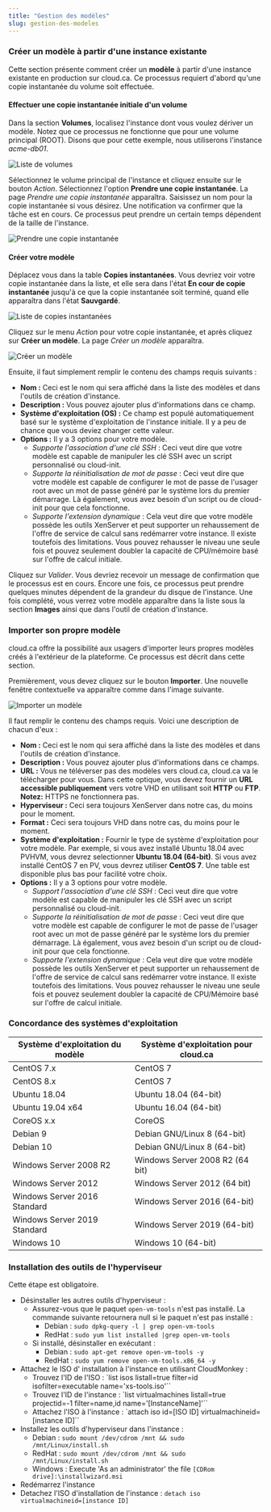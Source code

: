 ```yaml
---
title: "Gestion des modèles"
slug: gestion-des-modeles
---
```



### Créer un modèle à partir d'une instance existante

Cette section présente comment créer un **modèle** à partir d'une instance existante en production sur cloud.ca. Ce processus requiert d'abord qu'une copie instantanée du volume soit effectuée.

#### Effectuer une copie instantanée initiale d'un volume

Dans la section **Volumes**, localisez l'instance dont vous voulez dériver un modèle. Notez que ce processus ne fonctionne que pour une volume principal (ROOT). Disons que pour cette exemple, nous utiliserons l'instance *acme-db01*.

![Liste de volumes](/assets/cca-working-with-instance-templates-fr-1.png)

Sélectionnez le volume principal de l'instance et cliquez ensuite sur le bouton *Action*. Sélectionnez l'option **Prendre une copie instantanée**.  La page *Prendre une copie instantanée* apparaîtra.  Saisissez un nom pour la copie instantanée si vous désirez.  Une notification va confirmer que la tâche est en cours.  Ce processus peut prendre un certain temps dépendent de la taille de l'instance.

![Prendre une copie instantanée](/assets/cca-working-with-instance-templates-fr-2.png)

#### Créer votre modèle

Déplacez vous dans la table **Copies instantanées**. Vous devriez voir votre copie instantanée dans la liste, et elle sera dans l'état **En cour de copie instantanée** jusqu'à ce que la copie instantanée soit terminé, quand elle apparaîtra dans l'état **Sauvgardé**.

![Liste de copies instantanées](/assets/cca-working-with-instance-templates-fr-4.png)

Cliquez sur le menu *Action* pour votre copie instantanée, et après cliquez sur **Créer un modèle**. La page *Créer un modèle* apparaîtra.

![Créer un modèle](/assets/cca-working-with-instance-templates-fr-5.png)

Ensuite, il faut simplement remplir le contenu des champs requis suivants :

- **Nom :** Ceci est le nom qui sera affiché dans la liste des modèles et dans l'outils de création d'instance.
- **Description :** Vous pouvez ajouter plus d'informations dans ce champ.
- **Système d'exploitation (OS) :** Ce champ est populé automatiquement basé sur le système d'exploitation de l'instance initiale. Il y a peu de chance que vous deviez changer cette valeur.
- **Options :** Il y a 3 options pour votre modèle.
   - *Supporte l'association d'une clé SSH* : Ceci veut dire que votre modèle est capable de manipuler les clé SSH avec un script personnalisé ou cloud-init.
   - *Supporte la réinitialisation de mot de passe* : Ceci veut dire que votre modèle est capable de configurer le mot de passe de l'usager root avec un mot de passe généré par le système lors du premier démarrage. Là également, vous avez besoin d'un script ou de cloud-init pour que cela fonctionne.
   - *Supporte l'extension dynamique* : Cela veut dire que votre modèle possède les outils XenServer et peut supporter un rehaussement de l'offre de service de calcul sans redémarrer votre instance. Il existe toutefois des limitations. Vous pouvez rehausser le niveau une seule fois et pouvez seulement doubler la capacité de CPU/mémoire basé sur l'offre de calcul initiale.

Cliquez sur *Valider*. Vous devriez recevoir un message de confirmation que le processus est en cours. Encore une fois, ce processus peut prendre quelques minutes dépendent de la grandeur du disque de l'instance. Une fois complété, vous verrez votre modèle apparaître dans la liste sous la section **Images** ainsi que dans l'outil de création d'instance.

### Importer son propre modèle

cloud.ca offre la possibilité aux usagers d'importer leurs propres modèles créés à l'extérieur de la plateforme. Ce processus est décrit dans cette section.

Premièrement, vous devez cliquez sur le bouton **Importer**. Une nouvelle fenêtre contextuelle va apparaître comme dans l'image suivante.

![Importer un modèle](/assets/cca-working-with-instance-templates-fr-6.png)

Il faut remplir le contenu des champs requis. Voici une description de chacun d'eux :

- **Nom :** Ceci est le nom qui sera affiché dans la liste des modèles et dans l'outils de création d'instance.
- **Description :** Vous pouvez ajouter plus d'informations dans ce champs.
- **URL :** Vous ne téléverser pas des modèles vers cloud.ca, cloud.ca va le télécharger pour vous. Dans cette optique, vous devez fournir un **URL accessible publiquement** vers votre VHD en utilisant soit **HTTP** ou **FTP**. **Notez:** HTTPS ne fonctionnera pas.
- **Hyperviseur :** Ceci sera toujours XenServer dans notre cas, du moins pour le moment.
- **Format :** Ceci sera toujours VHD dans notre cas, du moins pour le moment.
- **Système d'exploitation :** Fournir le type de système d'exploitation pour votre modèle. Par exemple, si vous avez installé Ubuntu 18.04 avec PVHVM, vous devrez selectionner **Ubuntu 18.04 (64-bit)**. Si vous avez installé CentOS 7 en PV, vous devrez utiliser **CentOS 7**. Une table est disponible plus bas pour facilité votre choix.
- **Options :** Il y a 3 options pour votre modèle.
   - *Support l'association d'une clé SSH* : Ceci veut dire que votre modèle est capable de manipuler les clé SSH avec un script personnalisé ou cloud-init.
   - *Supporte la réinitialisation de mot de passe* : Ceci veut dire que votre modèle est capable de configurer le mot de passe de l'usager root avec un mot de passe généré par le système lors du premier démarrage. Là également, vous avez besoin d'un script ou de cloud-init pour que cela fonctionne.
   - *Supporte l'extension dynamique* : Cela veut dire que votre modèle possède les outils XenServer et peut supporter un rehaussement de l'offre de service de calcul sans redémarrer votre instance. Il existe toutefois des limitations. Vous pouvez rehausser le niveau une seule fois et pouvez seulement doubler la capacité de CPU/Mémoire basé sur l'offre de calcul initiale.

### Concordance des systèmes d'exploitation

| Système d'exploitation du modèle | Système d'exploitation pour cloud.ca |
| --- | --- |
| CentOS 7.x | CentOS 7 |
| CentOS 8.x | CentOS 7 |
| Ubuntu 18.04 | Ubuntu 18.04 (64-bit) |
| Ubuntu 19.04 x64 | Ubuntu 16.04 (64-bit) |
| CoreOS x.x | CoreOS
| Debian 9 | Debian GNU/Linux 8 (64-bit) |
| Debian 10 | Debian GNU/Linux 8 (64-bit) |
| Windows Server 2008 R2 | Windows Server 2008 R2 (64 bit) |
| Windows Server 2012 | Windows Server 2012 (64 bit) |
| Windows Server 2016 Standard | Windows Server 2016 (64-bit) |
| Windows Server 2019 Standard | Windows Server 2019 (64-bit) |
| Windows 10 | Windows 10 (64-bit) |

### Installation des outils de l'hyperviseur

Cette étape est obligatoire.

- Désinstaller les autres outils d'hyperviseur :
   - Assurez-vous que le paquet `open-vm-tools` n'est pas installé. La commande suivante retournera null si le paquet n'est pas installé :
      - Debian : `sudo dpkg-query -l | grep open-vm-tools`
      - RedHat : `sudo yum list installed |grep open-vm-tools`
   - Si installé, désinstaller en exécutant  :
      - Debian : `sudo apt-get remove open-vm-tools -y`
      - RedHat : `sudo yum remove open-vm-tools.x86_64 -y`
- Attachez le ISO d' installation à l'instance en utilisant CloudMonkey :
   - Trouvez l'ID de l'ISO : `list isos listall=true filter=id isofilter=executable name='xs-tools.iso'``
   - Trouvez l'ID de l'instance : `list virtualmachines listall=true projectid=-1 filter=name,id name='[InstanceName]'``
   - Attachez l'ISO à l'instance : `attach iso id=[ISO ID] virtualmachineid=[instance ID]``
- Installez les outils d'hyperviseur dans l'instance :
   - Debian : `sudo mount /dev/cdrom /mnt && sudo /mnt/Linux/install.sh`
   - RedHat : `sudo mount /dev/cdrom /mnt && sudo /mnt/Linux/install.sh`
   - Windows : Execute 'As an administrator' the file `[CDRom drive]:\installwizard.msi`
- Redémarrez l'instance
- Detachez l'ISO d'installation de l'instance : `detach iso virtualmachineid=[instance ID]`
